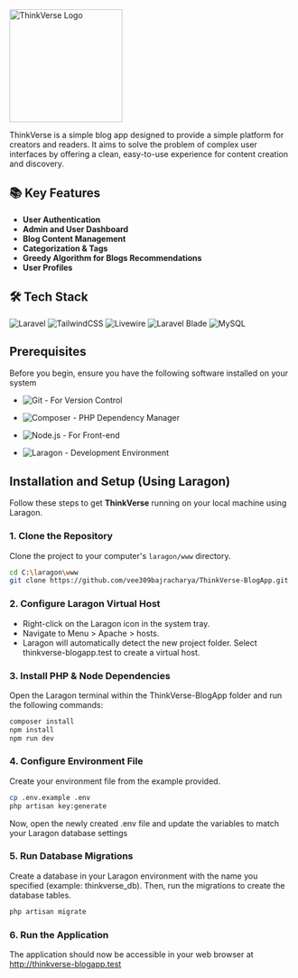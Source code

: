 <img width="200" height="200" alt="ThinkVerse Logo" src="https://github.com/user-attachments/assets/4e36b827-cbd1-452b-8e10-839ed109e848" />

ThinkVerse is a simple blog app designed to provide a simple platform for creators and readers. It aims to solve the problem of complex user interfaces by offering a clean, easy-to-use experience for content creation and discovery.

## 📚 Key Features

- **User Authentication**
- **Admin and User Dashboard**
- **Blog Content Management**
- **Categorization & Tags**
- **Greedy Algorithm for Blogs Recommendations**
- **User Profiles**

## 🛠️ Tech Stack
![Laravel](https://img.shields.io/badge/Laravel-FF2D20?style=for-the-badge&logo=laravel&logoColor=white)
![TailwindCSS](https://img.shields.io/badge/TailwindCSS-38B2AC?style=for-the-badge&logo=tailwindcss&logoColor=white)
![Livewire](https://img.shields.io/badge/Livewire-4061F5?style=for-the-badge&logo=livewire&logoColor=white)
![Laravel Blade](https://img.shields.io/badge/Laravel%20Blade-FF2D20?style=for-the-badge&logo=laravel&logoColor=white)
![MySQL](https://img.shields.io/badge/MySQL-4479A1?style=for-the-badge&logo=mysql&logoColor=white)

## Prerequisites

Before you begin, ensure you have the following software installed on your system

- ![Git](https://img.shields.io/badge/Git-F05032?style=for-the-badge&logo=git&logoColor=white) - For Version Control

- ![Composer](https://img.shields.io/badge/Composer-885630?style=for-the-badge&logo=composer&logoColor=white) - PHP Dependency Manager

- ![Node.js](https://img.shields.io/badge/Node.js-339933?style=for-the-badge&logo=nodedotjs&logoColor=white) - For Front-end

- ![Laragon](https://img.shields.io/badge/Laragon-00ADD8?style=for-the-badge&logoColor=white&logo=laragon) - Development Environment


## Installation and Setup (Using Laragon)

Follow these steps to get **ThinkVerse** running on your local machine using Laragon.

### 1. Clone the Repository

Clone the project to your computer's `laragon/www` directory.

```bash
cd C:\laragon\www
git clone https://github.com/vee309bajracharya/ThinkVerse-BlogApp.git  
```
### 2. Configure Laragon Virtual Host
- Right-click on the Laragon icon in the system tray.
- Navigate to Menu > Apache > hosts.
- Laragon will automatically detect the new project folder. Select thinkverse-blogapp.test to create a virtual host.

### 3. Install PHP & Node Dependencies
Open the Laragon terminal within the ThinkVerse-BlogApp folder and run the following commands:

```bash
composer install
npm install
npm run dev
```

### 4. Configure Environment File
Create your environment file from the example provided.
```bash
cp .env.example .env
php artisan key:generate
```
Now, open the newly created .env file and update the variables to match your Laragon database settings

### 5. Run Database Migrations
Create a database in your Laragon environment with the name you specified (example: thinkverse_db). Then, run the migrations to create the database tables.
```bash
php artisan migrate
```

### 6. Run the Application
The application should now be accessible in your web browser at http://thinkverse-blogapp.test
